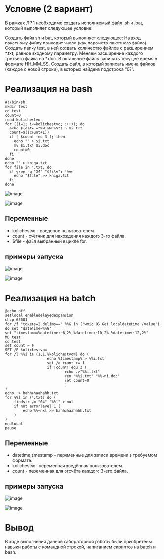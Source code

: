 # Условие (2 вариант)

В рамках ЛР 1 необходимо создать исполняемый файл .sh и .bat, который выполняет следующее условие:

Создать файл sh и bat, который выполняет следующее:
На вход пакетному файлу приходит число (как параметр пакетного файла). Создать папку test, в ней создать количество файлов с расширением *.txt, равное входному параметру. Меняем расширение каждого третьего файла на *.doc. В остальные файлы записать текущее время в формате HH_MM_SS. Создать файл, в который записать имена файлов (каждое с новой строки), в которых найдена подстрока “07”.

# Реализация на bash
```
#!/bin/sh
mkdir test
cd test
count=0
read kolichestvo
for ((i=1; i<=kolichestvo; i++)); do
  echo $(date +"%H_%M_%S") > $i.txt
  count=$((count+1))
  if [ $count -eq 3 ]; then
    echo "" > $i.txt
    mv $i.txt $i.doc
    count=0
  fi
done
echo "" > kniga.txt
for file in *.txt; do
  if grep -q "24" "$file"; then
    echo "$file" >> kniga.txt
  fi
done
```
![image](https://github.com/iis-32170x/RPIIS/blob/%D0%91%D0%B5%D0%B4%D0%B0%D1%80%D0%B8%D0%BA_%D0%97/images/%D0%A1%D0%BD%D0%B8%D0%BC%D0%BE%D0%BA%20%D1%8D%D0%BA%D1%80%D0%B0%D0%BD%D0%B0%202023-10-18%20222737.png)



![image](https://github.com/iis-32170x/RPIIS/blob/%D0%91%D0%B5%D0%B4%D0%B0%D1%80%D0%B8%D0%BA_%D0%97/images/%D0%A1%D0%BD%D0%B8%D0%BC%D0%BE%D0%BA%20%D1%8D%D0%BA%D1%80%D0%B0%D0%BD%D0%B0%20(3).png)


## Переменные

- kolichestvo - введеное пользователем.
- count - счётчик для нахождения каждого 3-го файла.
- $file - файл выбранный в цикле for.
## примеры запуска

![image](https://github.com/iis-32170x/RPIIS/blob/%D0%91%D0%B5%D0%B4%D0%B0%D1%80%D0%B8%D0%BA_%D0%97/images/%D0%A1%D0%BD%D0%B8%D0%BC%D0%BE%D0%BA%20%D1%8D%D0%BA%D1%80%D0%B0%D0%BD%D0%B0%202023-10-18%20222737.png)



![image](https://github.com/iis-32170x/RPIIS/blob/%D0%91%D0%B5%D0%B4%D0%B0%D1%80%D0%B8%D0%BA_%D0%97/images/%D0%A1%D0%BD%D0%B8%D0%BC%D0%BE%D0%BA%20%D1%8D%D0%BA%D1%80%D0%B0%D0%BD%D0%B0%20(3).png)
# Реализация на batch
```
@echo off
setlocal enabledelayedexpansion
chcp 65001
for /f "tokens=2 delims==" %%G in ('wmic OS Get localdatetime /value') do set "datetime=%%G" 
set "timestamp=%datetime:~8,2%_%datetime:~10,2%_%datetime:~12,2%"
MD test
cd test
set count = 0 
SET /P kolichestvo=
for /l %%i in (1,1,%kolichestvo%) do (
                   echo %timestamp% > %%i.txt
                   set /a count += 1
                   if !count! equ 3 (
                           echo .>"%%i.txt"
                           ren "%%i.txt" "%%~ni.doc"
                           set count=0
                           )
) 
echo. > hahhahaahahh.txt
for %%l in (*.txt) do (
    findstr /m "04" "%%l" > nul
    if not errorlevel 1 (
        echo %%~nxl >> hahhahaahahh.txt
    )
)
endlocal
pause
```
## Переменные 

- datetime,timestamp - переменные для записи времени в требуемом формате.
- kolichestvo- переменная введённая пользователем.
- count - переменная для отсчёта каждого 3-его файла.

## примеры запуска
![image](https://github.com/iis-32170x/RPIIS/blob/%D0%91%D0%B5%D0%B4%D0%B0%D1%80%D0%B8%D0%BA_%D0%97/images/%D0%A1%D0%BD%D0%B8%D0%BC%D0%BE%D0%BA%20%D1%8D%D0%BA%D1%80%D0%B0%D0%BD%D0%B0%202023-10-18%20224335.png)

![image](https://github.com/iis-32170x/RPIIS/blob/%D0%91%D0%B5%D0%B4%D0%B0%D1%80%D0%B8%D0%BA_%D0%97/images/%D0%A1%D0%BD%D0%B8%D0%BC%D0%BE%D0%BA%20%D1%8D%D0%BA%D1%80%D0%B0%D0%BD%D0%B0%20(4).png)
# Вывод

В ходе выполнения данной лабораторной работы были приобретены навыки работы с командной строкой, написанием скриптов на batch и bash.